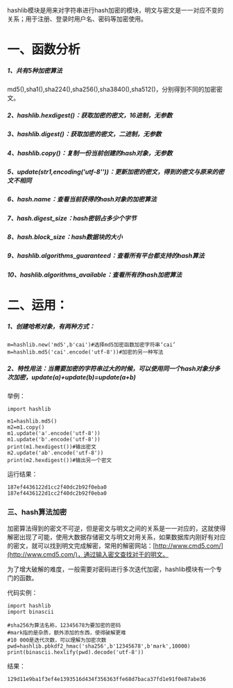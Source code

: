 hashlib模块是用来对字符串进行hash加密的模块，明文与密文是一一对应不变的关系；用于注册、登录时用户名、密码等加密使用。

# 一、函数分析

##### 1、共有5种加密算法

md5\(\),sha1\(\),sha224\(\),sha256\(\),sha3840\(\),sha512\(\)，分别得到不同的加密密文。

##### 2、hashlib.hexdigest\(\)：获取加密的密文，16进制，无参数

##### 3、hashlib.digest\(\)：获取加密的密文，二进制，无参数

##### 4、hashlib.copy\(\)：复制一份当前创建的hash对象，无参数

##### 5、update\(str1,encoding\('utf-8''\)\)：更新加密的密文，得到的密文与原来的密文不相同

##### 6、hash.name：查看当前获得的hash对象的加密算法

##### 7、hash.digest\_size：hash密钥占多少个字节

##### 8、hash.block\_size：hash数据块的大小

##### 9、hashlib.algorithms\_guaranteed：查看所有平台都支持的hash算法

##### 10、hashlib.algorithms\_available：查看所有的hash加密算法

# 二、运用：

##### 1、创建哈希对象，有两种方式：

```
m=hashlib.new('md5',b'cai')#选择md5加密函数加密字符串‘cai’
m=hashlib.md5('cai'.encode('utf-8'))#加密的另一种写法
```

##### 2、特性用法：当需要加密的字符串过大的时候，可以使用同一个hash对象分多次加密，update\(a\)+update\(b\)=update\(a+b\)

举例：

```
import hashlib

m1=hashlib.md5()
m2=m1.copy()
m1.update('a'.encode('utf-8'))
m1.update('b'.encode('utf-8'))
print(m1.hexdigest())#输出密文
m2.update('ab'.encode('utf-8'))
print(m2.hexdigest())#输出另一个密文
```

运行结果：

```
187ef4436122d1cc2f40dc2b92f0eba0
187ef4436122d1cc2f40dc2b92f0eba0
```

### 三、hash算法加密

加密算法得到的密文不可逆，但是密文与明文之间的关系是一一对应的，这就使得解密出现了可能，使用大数据存储密文与明文对用关系，如果数据库内刚好有对应的密文，就可以找到明文完成解密，常用的解密网站：[http://www.cmd5.com/](http://www.cmd5.com/)，通过输入密文查找对于的明文。

为了增大破解的难度，一般需要对密码进行多次迭代加密，hashlib模块有一个专门的函数。

代码实例：

```
import hashlib
import binascii

#sha256为算法名称，12345678为要加密的密码
#mark指的是杂质，额外添加的东西，使得破解更难
#10 000是迭代次数，可以理解为加密次数
pwd=hashlib.pbkdf2_hmac('sha256',b'12345678',b'mark',10000)
print(binascii.hexlify(pwd).decode('utf-8'))
```

结果：

```
129d11e9ba1f3ef4e1393516d434f356363ffe68d7baca37fd1e91f0e87abe36
```



